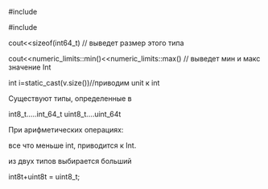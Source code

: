 \#include <cstdint>

\#include<limits>

cout<<sizeof(int64_t) // выведет размер этого типа

cout<<numeric_limits<int>::min()<<numeric_limits<int>::max() // выведет мин и макс значение Int

int i=static_cast<int>(v.size())//приводим unit к int

  

Существуют типы, определенные в <cstdint>

int8_t…..int_64_t uint8_t….uint_64t

При арифметических операциях:

все что меньше int, приводится к Int.

из двух типов выбирается больший

int8t+uint8t = uint8_t;